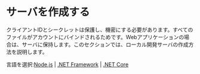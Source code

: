 # サーバを作成する

クライアントIDとシークレットは保護し、機密にする必要があります。すべてのファイルがアカウントにバインドされるためです。Webアプリケーションの場合は、サーバに保持します。このセクションでは、ローカル開発サーバの作成方法を説明します。

言語を選択:[Node.js](/ja_jp/environment/setup/nodejs_3legged) | [.NET Framework](/ja_jp/environment/setup/net_3legged) | [.NET Core](/ja_jp/environment/setup/netcore_3legged) 
